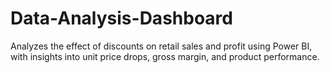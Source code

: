# Data-Analysis-Dashboard
Analyzes the effect of discounts on retail sales and profit using Power BI, with insights into unit price drops, gross margin, and product performance.
